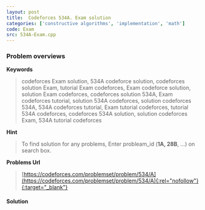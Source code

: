 ```yaml
---
layout: post
title:  Codeforces 534A. Exam solution
categories: ['constructive algorithms', 'implementation', 'math']
code: Exam
src: 534A-Exam.cpp
---
```

### **Problem overviews**

**Keywords**
> codeforces Exam solution, 534A codeforce solution, codeforces solution Exam, tutorial Exam codeforces, Exam codeforce solution, solution Exam codeforces, codeforces solution 534A, Exam codeforces tutorial, solution 534A codeforces, solution codeforces 534A, 534A codeforces tutorial, Exam tutorial codeforces, tutorial 534A codeforces, codeforces 534A solution, solution codeforces Exam, 534A tutorial codeforces

**Hint**
> To find solution for any problems, Enter probleam_id (**1A, 28B**, ...) on search box. 

**Problems Url**
> [https://codeforces.com/problemset/problem/534/A](https://codeforces.com/problemset/problem/534/A){:rel="nofollow"}{:target="_blank"}

#### **Solution**



